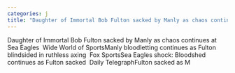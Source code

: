 ```yaml
---
categories: j
title: "Daughter of Immortal Bob Fulton sacked by Manly as chaos continues at Sea Eagles  Wide World of Sports"
---
```

Daughter of Immortal Bob Fulton sacked by Manly as chaos continues at Sea Eagles&nbsp;&nbsp;Wide World of SportsManly bloodletting continues as Fulton blindsided in ruthless axing&nbsp;&nbsp;Fox SportsSea Eagles shock: Bloodshed continues as Fulton sacked&nbsp;&nbsp;Daily TelegraphFulton sacked as M